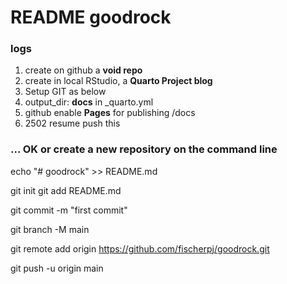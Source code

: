 # README goodrock

### logs

1.  create on github a **void repo**
2.  create in local RStudio, a **Quarto Project blog**
3.  Setup GIT as below
4.  output_dir: **docs** in \_quarto.yml
5.  github enable **Pages** for publishing /docs
6.  2502 resume push this

### ... OK or create a new repository on the command line

echo "\# goodrock" \>\> README.md

git init git add README.md

git commit -m "first commit"

git branch -M main

git remote add origin https://github.com/fischerpj/goodrock.git

git push -u origin main
